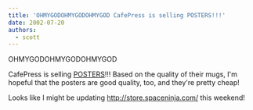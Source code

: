 ```yaml
---
title: 'OHMYGODOHMYGODOHMYGOD CafePress is selling POSTERS!!!'
date: 2002-07-20
authors:
  - scott
---
```


OHMYGODOHMYGODOHMYGOD

CafePress is selling [POSTERS](http://www.cafepress.com/cp/info/products/productdetail.aspx?prodtypeno=54)!!! Based on the quality of their mugs, I'm hopeful that the posters are good quality, too, and they're pretty cheap!

Looks like I might be updating http://store.spaceninja.com/ this weekend!
